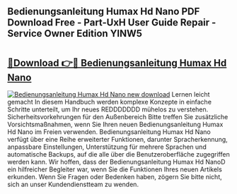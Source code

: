 ## Bedienungsanleitung Humax Hd Nano PDF Download Free - Part-UxH User Guide Repair - Service Owner Edition YINW5

# <h2><a href="http://df4vgjt.blite.top/?on=Bedienungsanleitung+Humax+Hd+Nano">🔗Download 👉🔴 Bedienungsanleitung Humax Hd Nano</a></h2>

[![Bedienungsanleitung Humax Hd Nano new download](https://i.imgur.com/lujVjoI.png)](http://df4vgjt.blite.top/?on=Bedienungsanleitung+Humax+Hd+Nano)
Lernen leicht gemacht In diesem Handbuch werden komplexe Konzepte in einfache Schritte unterteilt, um Ihr neues REDDDDDDD mühelos zu verstehen. Sicherheitsvorkehrungen für den Außenbereich Bitte treffen Sie zusätzliche Vorsichtsmaßnahmen, wenn Sie Ihren neuen Bedienungsanleitung Humax Hd Nano im Freien verwenden. Bedienungsanleitung Humax Hd Nano verfügt über eine Reihe erweiterter Funktionen, darunter Spracherkennung, anpassbare Einstellungen, Unterstützung für mehrere Sprachen und automatische Backups, auf die alle über die Benutzeroberfläche zugegriffen werden kann. Wir hoffen, dass der Bedienungsanleitung Humax Hd NanoD ein hilfreicher Begleiter war, wenn Sie die Funktionen Ihres neuen Artikels erkunden. Wenn Sie Fragen oder Bedenken haben, zögern Sie bitte nicht, sich an unser Kundendienstteam zu wenden.
